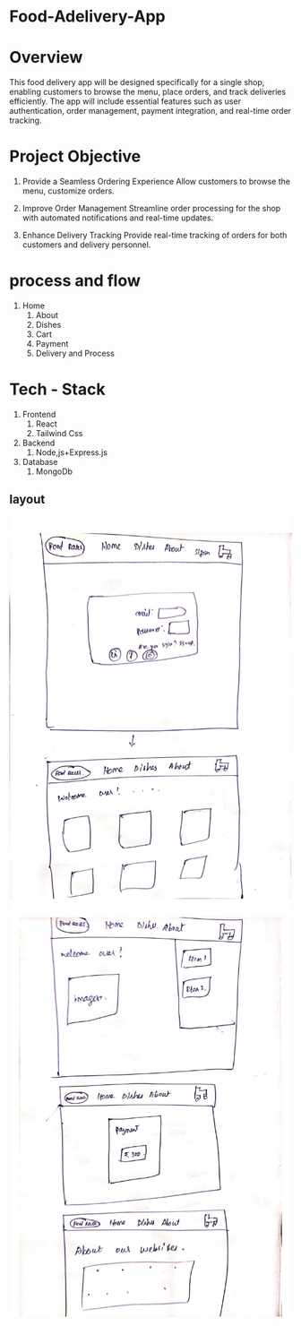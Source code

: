 # Food-Adelivery-App

# Overview
This food delivery app will be designed specifically for a single shop, enabling customers to browse the menu, place orders, and track deliveries efficiently. The app will include essential features such as user authentication, order management, payment integration, and real-time order tracking.

# Project Objective
1. Provide a Seamless Ordering Experience  Allow customers to browse the menu, customize orders. 
    
1. Improve Order Management  Streamline order processing for the shop with automated notifications and real-time updates. 
1. Enhance Delivery Tracking  Provide real-time tracking of orders for both customers and delivery personnel.

# process and flow
1. Home
    1. About
    1. Dishes
    1. Cart
    1. Payment
    1. Delivery and Process

# Tech - Stack
1. Frontend
    1. React
    1. Tailwind Css
1. Backend
    1. Node,js+Express.js
1. Database
    1. MongoDb


## layout

![layout-1](imgs/doc-img-1.jpg)
![layout-1](imgs/doc-img-2.jpg)
